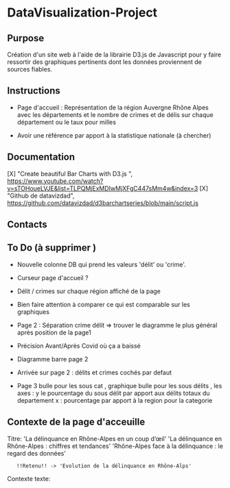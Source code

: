 # DataVisualization-Project

## Purpose

Création d'un site web à l'aide de la librairie D3.js de Javascript pour y faire ressortir des graphiques pertinents dont les données proviennent de sources fiables.

## Instructions

- Page d'accueil : 
Représentation de la région Auvergne Rhône Alpes avec les départements et le nombre de crimes et de délis sur chaque département ou le taux pour milles 

- Avoir une référence par apport à la statistique nationale (à chercher)

## Documentation

[X] "Create beautiful Bar Charts with D3.js ", https://www.youtube.com/watch?v=sTOHoueLVJE&list=TLPQMjExMDIwMjXFgC447sMm4w&index=3
[X] "Github de datavizdad",  https://github.com/datavizdad/d3barchartseries/blob/main/script.js

## Contacts

## To Do (à supprimer )

- Nouvelle colonne DB qui prend les valeurs 'délit' ou 'crime'.
- Curseur page d'accueil ? 
- Délit / crimes sur chaque région affiché de la page 

- Bien faire attention à comparer ce qui est comparable sur les graphiques
- Page 2 : Séparation crime délit => trouver le diagramme le plus général après position de la page1 
- Précision Avant/Après Covid où ça a baissé 
- Diagramme barre page 2 
- Arrivée sur page 2 : délits et crimes cochés par defaut
- Page 3 bulle pour les sous cat , graphique bulle  pour les sous délits , les axes :  y le pourcentage du sous délit par apport aux délits totaux du departement  x : pourcentage par apport à la region pour la categorie  

## Contexte de la page d'acceuille

Titre: 'La délinquance en Rhône-Alpes en un coup d’œil'
       'La délinquance en Rhône-Alpes : chiffres et tendances'
       'Rhône-Alpes face à la délinquance : le regard des données'

       !!Retenu!! -> 'Evolution de la délinquance en Rhône-Alps'

Contexte texte: 

